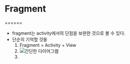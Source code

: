 # Fragment

======

- fragment는 activity에서의 단점을 보완한 것으로 볼 수 있다.
- 단순히 기억할 것들
  1. Fragment = Activity + View
  2. ![간단한 다이어그램](https://github.com/greenhelix/Code_Dictionary/tree/master/img/fragment.PNG)
  3.
